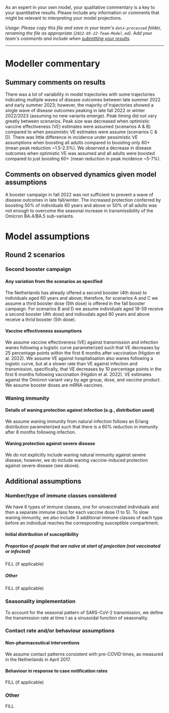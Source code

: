 As an expert in your own model, your qualitative commentary is a key to your quantitative results. Please include any information or comments that might be relevant to interpreting your model projections.

_Usage: Please copy this file and save in your team's `data-processed` folder, renaming the file as appropriate (`2022-05-22-Team-Model.md`). Add your team's comments and include when [submitting your results](https://github.com/covid19-forecast-hub-europe/covid19-scenario-hub-europe/wiki/Submission-via-GitHub)._

---

# Modeller commentary

## Summary comments on results

There was a lot of variability in model trajectories with some trajectories indicating multiple waves of disease outcomes between late summer 2022 and early summer 2023; however, the majority of trajectories showed a single wave of disease outcomes peaking in late fall 2022 or winter 2022/2023 (assuming no new variants emerge). Peak timing did not vary greatly between scenarios. Peak size was decreased when optimistic vaccine effectiveness (VE) estimates were assumed (scenarios A & B) compared to when pessimistic VE estimates were assume (scenarios C & D). There was little difference in incidence under pessimistic VE assumptions when boosting all adults compared to boosting only 60+ (mean peak reduction ~1.5-2.5%). We observed a decrease in disease outcomes when optimistic VE was assumed and all adults were boosted compared to just boosting 60+ (mean reduction in peak incidence ~5-7%).

## Comments on observed dynamics given model assumptions

A booster campaign in fall 2022 was not sufficient to prevent a wave of disease outcomes in late fall/winter. The increased protection conferred by boosting 50% of individuals 60 years and above or 50% of all adults was not enough to overcome the seasonal increase in transmissibility of the Omicron BA.4/BA.5 sub-variants. 

# Model assumptions

## Round 2 scenarios

### Second booster campaign

#### Any variation from the scenarios as specified

The Netherlands has already offered a second booster (4th dose) to individuals aged 60 years and above; therefore, for scenarios A and C we assume a third booster dose (5th dose) is offered in the fall booster campaign. For scenarios B and D we assume individuals aged 18-59 receive a second booster (4th dose) and indivudals aged 60 years and above receive a thrid booster (5th dose).

#### Vaccine effectiveness assumptions

We assume vaccine effectiveness (VE) against transmission and infection wanes following a logistic curve parameterized such that VE decreases by 25 percentage points within the first 6 months after vaccination (Higdon et al. 2022). We assume VE against hospitalisation also wanes following a logistic curve, but at a slower rate than VE against infection and transmission, specifically, that VE decreases by 10 percentage points in the first 6 months following vaccination (Higdon et al. 2022). VE estimates against the Omicron variant vary by age group, dose, and vaccine product. We assume booster doses are mRNA vaccines. 

### Waning immunity

#### Details of waning protection against infection (e.g., distribution used)

We assume waning immunity from natural infection follows an Erlang distribution parameterized such that there is a 60% reduction in immunity after 8 months following infection.

#### Waning protection against severe disease

We do not explicitly include waning natural immunity against severe disease; however, we do include waning vaccine-induced protection against severe disease (see above).

## Additional assumptions

### Number/type of immune classes considered

We have 6 types of immune classes, one for unvaccinated individuals and then a separate immune class for each vaccine dose (1 to 5). To slow waning immunity, we also include 3 additional immune classes of each type before an individual reaches the corresponding susceptible compartment.

#### Initial distribution of susceptibility

##### Proportion of people that are naïve at start of projection (not vaccinated or infected)

FILL (if applicable)

##### Other

FILL (if applicable)

### Seasonality implementation

To account for the seasonal pattern of SARS-CoV-2 transmission, we define the transmission rate at time t as a sinusoidal function of seasonality.

### Contact rate and/or behaviour assumptions

#### Non-pharmaceutical interventions

We assume contact patterns consistent with pre-COVID times, as measured in the Netherlands in April 2017. 

#### Behaviour in response to case notification rates

FILL (if applicable)

### Other

FILL
